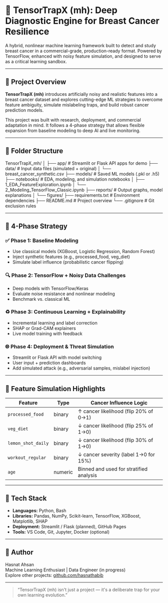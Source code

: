 # 🧬 TensorTrapX (mh): Deep Diagnostic Engine for Breast Cancer Resilience

A hybrid, nonlinear machine learning framework built to detect and study breast cancer in a commercial-grade, production-ready format. Powered by TensorFlow, enhanced with noisy feature simulation, and designed to serve as a critical learning sandbox.

---

## 🚀 Project Overview

**TensorTrapX (mh)** introduces artificially noisy and realistic features into a breast cancer dataset and explores cutting-edge ML strategies to overcome feature ambiguity, simulate mislabeling traps, and build robust cancer prediction models.

This project was built with research, deployment, and commercial adaptation in mind. It follows a 4-phase strategy that allows flexible expansion from baseline modeling to deep AI and live monitoring.

---

## 📂 Folder Structure

TensorTrapX_mh/
│
├── app/ # Streamlit or Flask API apps for demo
├── data/ # Input data files (simulated + original)
│ └── breast_cancer_synthetic.csv
├── models/ # Saved ML models (.pkl or .h5)
├── notebooks/ # EDA, modeling, and simulation notebooks
│ ├── 1_EDA_FeatureExploration.ipynb
│ └── 2_Modeling_TensorFlow_Classic.ipynb
├── reports/ # Output graphs, model explanations
│ └── figures/
├── requirements.txt # Environment dependencies
├── README.md # Project overview
└── .gitignore # Git exclusion rules


---

## 🧠 4-Phase Strategy

### ✅ Phase 1: Baseline Modeling
- Use classical models (XGBoost, Logistic Regression, Random Forest)
- Inject synthetic features (e.g., processed_food, veg_diet)
- Simulate label influence (probabilistic cancer flipping)

### 🔍 Phase 2: TensorFlow + Noisy Data Challenges
- Deep models with TensorFlow/Keras
- Evaluate noise resistance and nonlinear modeling
- Benchmark vs. classical ML

### ♻️ Phase 3: Continuous Learning + Explainability
- Incremental learning and label correction
- SHAP or Grad-CAM explainers
- Live model training with feedback

### 🌐 Phase 4: Deployment & Threat Simulation
- Streamlit or Flask API with model switching
- User input + prediction dashboards
- Add simulated attack (e.g., adversarial samples, mislabel injection)

---

## 🧪 Feature Simulation Highlights

| Feature               | Type     | Cancer Influence Logic                          |
|----------------------|----------|-------------------------------------------------|
| `processed_food`     | binary   | ↑ cancer likelihood (flip 20% of 0→1)          |
| `veg_diet`           | binary   | ↓ cancer likelihood (flip 25% of 1→0)          |
| `lemon_shot_daily`   | binary   | ↓ cancer likelihood (flip 30% of 1→0)          |
| `workout_regular`    | binary   | ↓ cancer severity (label 1→0 for 15%)          |
| `age`                | numeric  | Binned and used for stratified analysis        |

---

## 🔧 Tech Stack

- **Languages:** Python, Bash
- **Libraries:** Pandas, NumPy, Scikit-learn, TensorFlow, XGBoost, Matplotlib, SHAP
- **Deployment:** Streamlit / Flask (planned), GitHub Pages
- **Tools:** VS Code, Git, Jupyter, Docker (optional)

---

## 👤 Author

Hasnat Ahsan  
Machine Learning Enthusiast | Data Engineer (in progress)  
Explore other projects: [github.com/hasnathabib](https://github.com/hasnathabib)

---

> “TensorTrapX (mh) isn't just a project — it's a deliberate trap for your own learning evolution.”  
